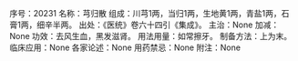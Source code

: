 序号：20231
名称：芎归散
组成：川芎1两，当归1两，生地黄1两，青盐1两，石膏1两，细辛半两。
出处：《医统》卷六十四引《集成》。
主治：None
加减：None
功效：去风生血，黑发滋肾。
用法用量：如常擦牙。
制备方法：上为末。
临床应用：None
各家论述：None
用药禁忌：None
附注：None
